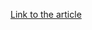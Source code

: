 [Link to the article](https://www.mcafee.com/blogs/other-blogs/mcafee-labs/your-smart-coffee-maker-is-brewing-up-trouble/)

